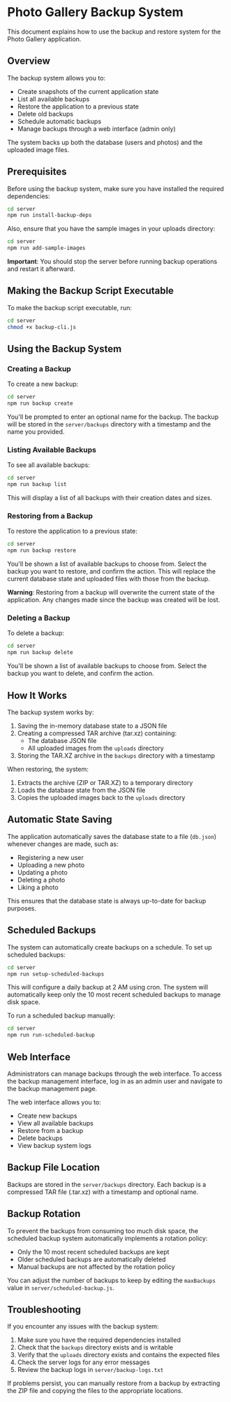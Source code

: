 # Photo Gallery Backup System

This document explains how to use the backup and restore system for the Photo Gallery application.

## Overview

The backup system allows you to:
- Create snapshots of the current application state
- List all available backups
- Restore the application to a previous state
- Delete old backups
- Schedule automatic backups
- Manage backups through a web interface (admin only)

The system backs up both the database (users and photos) and the uploaded image files.

## Prerequisites

Before using the backup system, make sure you have installed the required dependencies:

```bash
cd server
npm run install-backup-deps
```

Also, ensure that you have the sample images in your uploads directory:

```bash
cd server
npm run add-sample-images
```

**Important**: You should stop the server before running backup operations and restart it afterward.

## Making the Backup Script Executable

To make the backup script executable, run:

```bash
cd server
chmod +x backup-cli.js
```

## Using the Backup System

### Creating a Backup

To create a new backup:

```bash
cd server
npm run backup create
```

You'll be prompted to enter an optional name for the backup. The backup will be stored in the `server/backups` directory with a timestamp and the name you provided.

### Listing Available Backups

To see all available backups:

```bash
cd server
npm run backup list
```

This will display a list of all backups with their creation dates and sizes.

### Restoring from a Backup

To restore the application to a previous state:

```bash
cd server
npm run backup restore
```

You'll be shown a list of available backups to choose from. Select the backup you want to restore, and confirm the action. This will replace the current database state and uploaded files with those from the backup.

**Warning**: Restoring from a backup will overwrite the current state of the application. Any changes made since the backup was created will be lost.

### Deleting a Backup

To delete a backup:

```bash
cd server
npm run backup delete
```

You'll be shown a list of available backups to choose from. Select the backup you want to delete, and confirm the action.

## How It Works

The backup system works by:

1. Saving the in-memory database state to a JSON file
2. Creating a compressed TAR archive (tar.xz) containing:
   - The database JSON file
   - All uploaded images from the `uploads` directory
3. Storing the TAR.XZ archive in the `backups` directory with a timestamp

When restoring, the system:
1. Extracts the archive (ZIP or TAR.XZ) to a temporary directory
2. Loads the database state from the JSON file
3. Copies the uploaded images back to the `uploads` directory

## Automatic State Saving

The application automatically saves the database state to a file (`db.json`) whenever changes are made, such as:
- Registering a new user
- Uploading a new photo
- Updating a photo
- Deleting a photo
- Liking a photo

This ensures that the database state is always up-to-date for backup purposes.

## Scheduled Backups

The system can automatically create backups on a schedule. To set up scheduled backups:

```bash
cd server
npm run setup-scheduled-backups
```

This will configure a daily backup at 2 AM using cron. The system will automatically keep only the 10 most recent scheduled backups to manage disk space.

To run a scheduled backup manually:

```bash
cd server
npm run run-scheduled-backup
```

## Web Interface

Administrators can manage backups through the web interface. To access the backup management interface, log in as an admin user and navigate to the backup management page.

The web interface allows you to:
- Create new backups
- View all available backups
- Restore from a backup
- Delete backups
- View backup system logs

## Backup File Location

Backups are stored in the `server/backups` directory. Each backup is a compressed TAR file (.tar.xz) with a timestamp and optional name.

## Backup Rotation

To prevent the backups from consuming too much disk space, the scheduled backup system automatically implements a rotation policy:

- Only the 10 most recent scheduled backups are kept
- Older scheduled backups are automatically deleted
- Manual backups are not affected by the rotation policy

You can adjust the number of backups to keep by editing the `maxBackups` value in `server/scheduled-backup.js`.

## Troubleshooting

If you encounter any issues with the backup system:

1. Make sure you have the required dependencies installed
2. Check that the `backups` directory exists and is writable
3. Verify that the `uploads` directory exists and contains the expected files
4. Check the server logs for any error messages
5. Review the backup logs in `server/backup-logs.txt`

If problems persist, you can manually restore from a backup by extracting the ZIP file and copying the files to the appropriate locations.